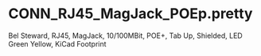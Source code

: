 # CONN_RJ45_MagJack_POEp.pretty
Bel Steward, RJ45, MagJack, 10/100MBit, POE+, Tab Up, Shielded, LED Green Yellow, KiCad Footprint

